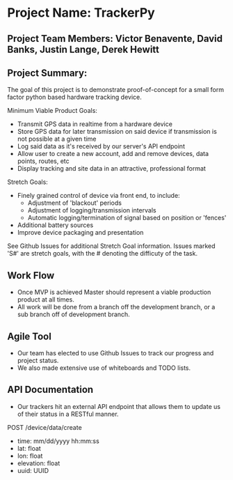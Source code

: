 # Project Name: TrackerPy

## Project Team Members: Victor Benavente, David Banks, Justin Lange, Derek Hewitt

## Project Summary:

The goal of this project is to demonstrate proof-of-concept for a small form factor python based hardware tracking device.

Minimum Viable Product Goals:
- Transmit GPS data in realtime from a hardware device
- Store GPS data for later transmission on said device if transmission is not possible at a given time
- Log said data as it's received by our server's API endpoint
- Allow user to create a new account, add and remove devices, data points, routes, etc
- Display tracking and site data in an attractive, professional format

Stretch Goals:
- Finely grained control of device via front end, to include:
  - Adjustment of 'blackout' periods
  - Adjustment of logging/transmission intervals
  - Automatic logging/termination of signal based on position or 'fences'
- Additional battery sources
- Improve device packaging and presentation

See Github Issues for additional Stretch Goal information.  Issues marked 'S#' are stretch goals, with the # denoting the difficuty of the task.


## Work Flow
* Once MVP is achieved Master should represent a viable production product at all times.
* All work will be done from a branch off the development branch, or a sub branch off of development branch.

## Agile Tool
* Our team has elected to use Github Issues to track our progress and project status.
* We also made extensive use of whiteboards and TODO lists.

## API Documentation
* Our trackers hit an external API endpoint that allows them to update us of their status in a RESTful manner.

POST /device/data/create
- time: mm/dd/yyyy hh:mm:ss
- lat: float
- lon: float
- elevation: float
- uuid: UUID
